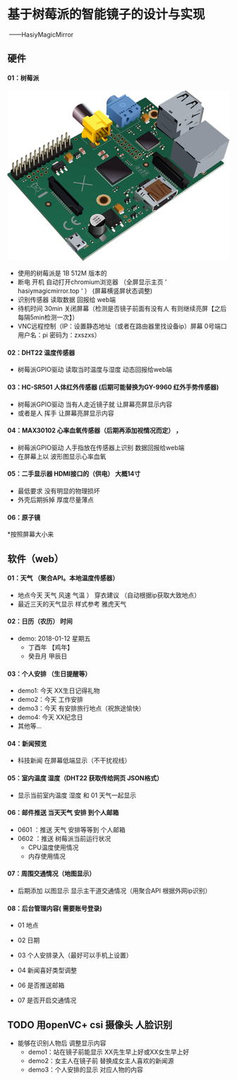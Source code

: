 # 基于树莓派的智能镜子的设计与实现

​                                                                                                                                     ——HasiyMagicMirror

## 硬件

#### 01：树莓派

![](1.png)
* 使用的树莓派是 1B 512M 版本的
* 断电 开机 自动打开chromium浏览器 （全屏显示主页 ’ hasiymagicmirror.top ‘ ）  (屏幕横竖屏状态调整)
* 识别传感器 读取数据 回报给 web端
* 待机时间 30min 关闭屏幕（检测是否镜子前面有没有人 有则继续亮屏【之后每隔5min检测一次】）
* VNC远程控制（IP：设置静态地址（或者在路由器里找设备ip）屏幕 0号端口  用户名：pi 密码为：zxszxs）

#### 02：DHT22 温度传感器
* 树莓派GPIO驱动  读取当时温度与湿度 动态回报给web端

#### 03：HC-SR501 人体红外传感器 (后期可能替换为GY-9960 红外手势传感器)
* 树莓派GPIO驱动  当有人走近镜子就 让屏幕亮屏显示内容
* 或者是人 挥手 让屏幕亮屏显示内容

#### 04：MAX30102 心率血氧传感器（后期再添加视情况而定） ，
* 树莓派GPIO驱动  人手指放在传感器上识别  数据回报给web端
* 在屏幕上以 波形图显示心率血氧

#### 05：二手显示器 HDMI接口的（供电）  大概14寸
* 最低要求 没有明显的物理损坏
* 外壳后期拆掉 厚度尽量薄点

#### 06：原子镜
*按照屏幕大小来


## 软件（web）

#### 01：天气  （聚合API。本地温度传感器）
* 地点今天 天气  风速  气温 ） 穿衣建议    （自动根据ip获取大致地点）
* 最近三天的天气显示 样式参考 雅虎天气
#### 02：日历（农历） 时间
* demo: 2018-01-12 星期五
     * 丁酉年 【鸡年】
     * 癸丑月 甲辰日

#### 03：个人安排 （生日提醒等）
* demo1: 今天 XX生日记得礼物
* demo2：今天 工作安排
* demo3：今天 有安排旅行地点（祝旅途愉快）
* demo4: 今天 XX纪念日
* 其他等...

#### 04：新闻预览

* 科技新闻 在屏幕低端显示（不干扰视线）

#### 05：室内温度 湿度（DHT22 获取传给网页 JSON格式）
* 显示当前室内温度 湿度 和 01 天气一起显示

#### 06：邮件推送 当天天气 安排 到个人邮箱
* 0601 ：推送 天气 安排等等到 个人邮箱
* 0602 ：推送 树莓派当前运行状况
  *  CPU温度使用情况
  *  内存使用情况

#### 07：周围交通情况（地图显示）
* 后期添加 以图显示  显示主干道交通情况（用聚合API 根据外网ip识别）

#### 08：后台管理内容( 需要账号登录)

* 01 地点

* 02 日期

* 03 个人安排录入（最好可以手机上设置）

* 04 新闻喜好类型调整

* 06 是否推送邮箱

* 07 是否开启交通情况




## TODO 用openVC+ csi 摄像头 人脸识别
* 能够在识别人物后 调整显示内容
  * demo1：站在镜子前能显示 XX先生早上好或XX女生早上好
  * demo2：女主人在镜子前 替换成女主人喜欢的新闻源
  * demo3：个人安排的显示 对应人物的内容
